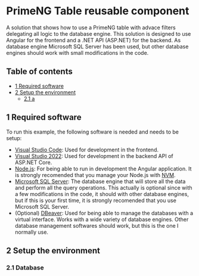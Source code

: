 # PrimeNG Table reusable component
A solution that shows how to use a PrimeNG table with advace filters delegating all logic to the database engine. This solution is designed to use Angular for the frontend and a .NET API (ASP.NET) for the backend. As database engine Microsoft SQL Server has been used, but other database engines should work with small modifications in the code.


## Table of contents
- [1 Required software](#1-required-software)
- [2 Setup the environment](#2-setup-the-environment)
  - [2.1 a](#21-a)


## 1 Required software
To run this example, the following software is needed and needs to be setup:
- [Visual Studio Code](https://code.visualstudio.com/Download): Used for development in the frontend.
- [Visual Studio 2022](https://visualstudio.microsoft.com/downloads/): Used for development in the backend API of ASP.NET Core.
- [Node.js](https://nodejs.org/en/download/package-manager): For being able to run in development the Angular application. It is strongly recomended that you manage your Node.js with [NVM](https://github.com/nvm-sh/nvm).
- [Microsoft SQL Server](https://www.microsoft.com/en-us/sql-server/sql-server-downloads): The database engine that will store all the data and perform all the query operations. This actually is optional since with a few modifications in the code, it should with other database engines, but if this is your first time, it is strongly recomended that you use Microsoft SQL Server.
- (Optional) [DBeaver](https://dbeaver.io/download/): Used for being able to manage the databases with a virtual interface. Works with a wide variety of database engines. Other database management softwares should work, but this is the one I normally use.

## 2 Setup the environment
### 2.1 Database